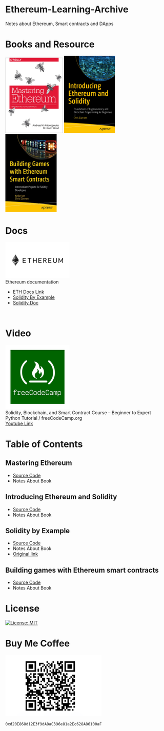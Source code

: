 # Ethereum-Learning-Archive
Notes about Ethereum, Smart contracts and DApps



# Books and Resource
<div>
<img src="img/msEth.jpg" width="179">
<img src="img/int.jpg" width="159">
<img src="img/BGame.jpg" width="160">
</div>


# Docs
<img src="img/eth.png" width="200"><br>
Ethereum documentation<br>
* [ETH Docs Link](https://ethereum.org/en/developers/docs/)
* [Solidity By Example](https://solidity-by-example.org/)
* [Solidity Doc](https://docs.soliditylang.org/en/v0.8.11/)
<br>


# Video
<img src="img/free.png" width="200"><br>
Solidity, Blockchain, and Smart Contract Course – Beginner to Expert Python Tutorial / freeCodeCamp.org<br>
[Youtube Link](https://www.youtube.com/watch?v=M576WGiDBdQ&ab_channel=freeCodeCamp.org)


# Table of Contents

## Mastering Ethereum
* [Source Code](./Books/MasETH/README.md)
* Notes About Book
  
## Introducing Ethereum and Solidity
* [Source Code](https://github.com/ErdemOzgen/)
* Notes About Book

## Solidity by Example
* [Source Code](./Books/SolidityExample)
* Notes About Book
* [Original link](https://solidity-by-example.org/)

## Building games with Ethereum smart contracts
* [Source Code](https://github.com/ErdemOzgen/)
* Notes About Book



# License

[![License: MIT](https://img.shields.io/badge/License-MIT-yellow.svg)](https://opensource.org/licenses/MIT)

# Buy Me Coffee

<img src="img/wallet.png" width="300">

``` 0xd20E868d12E3f9dA8aC396e81a2Ec628A86100aF ```

